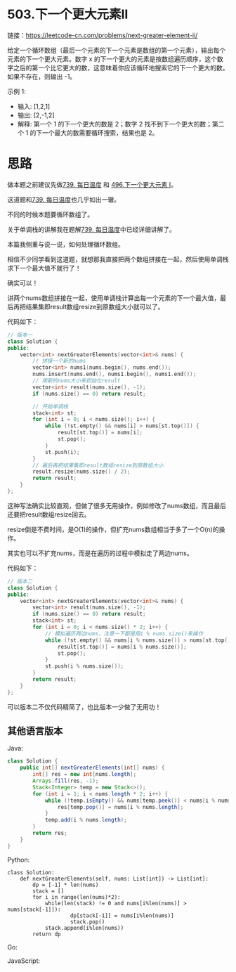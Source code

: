 
# 503.下一个更大元素II

链接：https://leetcode-cn.com/problems/next-greater-element-ii/

给定一个循环数组（最后一个元素的下一个元素是数组的第一个元素），输出每个元素的下一个更大元素。数字 x 的下一个更大的元素是按数组遍历顺序，这个数字之后的第一个比它更大的数，这意味着你应该循环地搜索它的下一个更大的数。如果不存在，则输出 -1。

示例 1:

* 输入: [1,2,1]
* 输出: [2,-1,2]
* 解释: 第一个 1 的下一个更大的数是 2；数字 2 找不到下一个更大的数；第二个 1 的下一个最大的数需要循环搜索，结果也是 2。


# 思路

做本题之前建议先做[739. 每日温度](https://mp.weixin.qq.com/s/YeQ7eE0-hZpxJfJJziq25Q) 和 [496.下一个更大元素 I](https://mp.weixin.qq.com/s/U0O6XkFOe-RMXthPS16sWQ)。

这道题和[739. 每日温度](https://mp.weixin.qq.com/s/YeQ7eE0-hZpxJfJJziq25Q)也几乎如出一辙。

不同的时候本题要循环数组了。

关于单调栈的讲解我在题解[739. 每日温度](https://mp.weixin.qq.com/s/YeQ7eE0-hZpxJfJJziq25Q)中已经详细讲解了。

本篇我侧重与说一说，如何处理循环数组。

相信不少同学看到这道题，就想那我直接把两个数组拼接在一起，然后使用单调栈求下一个最大值不就行了！

确实可以！

讲两个nums数组拼接在一起，使用单调栈计算出每一个元素的下一个最大值，最后再把结果集即result数组resize到原数组大小就可以了。

代码如下：

```C++
// 版本一
class Solution {
public:
    vector<int> nextGreaterElements(vector<int>& nums) {
        // 拼接一个新的nums
        vector<int> nums1(nums.begin(), nums.end());
        nums.insert(nums.end(), nums1.begin(), nums1.end());
        // 用新的nums大小来初始化result
        vector<int> result(nums.size(), -1);
        if (nums.size() == 0) return result;

        // 开始单调栈
        stack<int> st;
        for (int i = 0; i < nums.size(); i++) {
            while (!st.empty() && nums[i] > nums[st.top()]) {
                result[st.top()] = nums[i];
                st.pop();
            }
            st.push(i);
        }
        // 最后再把结果集即result数组resize到原数组大小
        result.resize(nums.size() / 2);
        return result;
    }
};

```

这种写法确实比较直观，但做了很多无用操作，例如修改了nums数组，而且最后还要把result数组resize回去。

resize倒是不费时间，是O(1)的操作，但扩充nums数组相当于多了一个O(n)的操作。

其实也可以不扩充nums，而是在遍历的过程中模拟走了两边nums。

代码如下：

```C++
// 版本二
class Solution {
public:
    vector<int> nextGreaterElements(vector<int>& nums) {
        vector<int> result(nums.size(), -1);
        if (nums.size() == 0) return result;
        stack<int> st;
        for (int i = 0; i < nums.size() * 2; i++) {
            // 模拟遍历两边nums，注意一下都是用i % nums.size()来操作
            while (!st.empty() && nums[i % nums.size()] > nums[st.top()]) {
                result[st.top()] = nums[i % nums.size()];
                st.pop();
            }
            st.push(i % nums.size());
        }
        return result;
    }
};
```

可以版本二不仅代码精简了，也比版本一少做了无用功！

## 其他语言版本

Java: 
```java
class Solution {
    public int[] nextGreaterElements(int[] nums) {
        int[] res = new int[nums.length];
        Arrays.fill(res, -1);
        Stack<Integer> temp = new Stack<>();
        for (int i = 1; i < nums.length * 2; i++) {
            while (!temp.isEmpty() && nums[temp.peek()] < nums[i % nums.length]) {
                res[temp.pop()] = nums[i % nums.length];
            }
            temp.add(i % nums.length);
        }
        return res;
    }
}

```
Python: 
```python3
class Solution:
    def nextGreaterElements(self, nums: List[int]) -> List[int]:
        dp = [-1] * len(nums)
        stack = []
        for i in range(len(nums)*2):
            while(len(stack) != 0 and nums[i%len(nums)] > nums[stack[-1]]):
                    dp[stack[-1]] = nums[i%len(nums)]
                    stack.pop()
            stack.append(i%len(nums))
        return dp
```
Go:

JavaScript:

